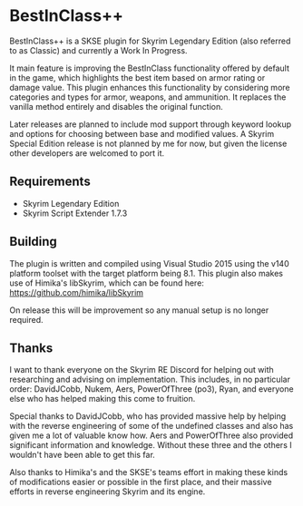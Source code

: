 # BestInClass++
BestInClass++ is a SKSE plugin for Skyrim Legendary Edition (also referred to as Classic) and currently a Work In Progress.

It main feature is improving the BestInClass functionality offered by default in the game, which highlights the best item based on armor rating or damage value. This plugin enhances this functionality by considering more categories and types for armor, weapons, and ammunition. It replaces the vanilla method entirely and disables the original function. 

Later releases are planned to include mod support through keyword lookup and options for choosing between base and modified values. A Skyrim Special Edition release is not planned by me for now, but given the license other developers are welcomed to port it.

## Requirements
- Skyrim Legendary Edition
- Skyrim Script Extender 1.7.3

## Building
The plugin is written and compiled using Visual Studio 2015 using the v140 platform toolset with the target platform being 8.1.
This plugin also makes use of Himika's libSkyrim, which can be found here: https://github.com/himika/libSkyrim

On release this will be improvement so any manual setup is no longer required.

## Thanks
I want to thank everyone on the Skyrim RE Discord for helping out with researching and advising on implementation. This includes, in no particular order: DavidJCobb, Nukem, Aers, PowerOfThree (po3), Ryan, and everyone else who has helped making this come to fruition.

Special thanks to DavidJCobb, who has provided massive help by helping with the reverse engineering of some of the undefined classes and also has given me a lot of valuable know how. Aers and PowerOfThree also provided significant information and knowledge. Without these three and the others I wouldn't have been able to get this far.

Also thanks to Himika's and the SKSE's teams effort in making these kinds of modifications easier or possible in the first place, and their massive efforts in reverse engineering Skyrim and its engine.
